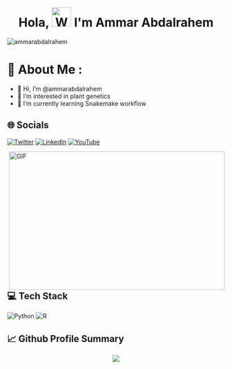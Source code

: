 <h1 align="center"> Hola, <img src="https://raw.githubusercontent.com/nixin72/nixin72/master/wave.gif" 
         alt="Waving hand animated gif"
         height="45"
         width="45" /> I'm Ammar Abdalrahem</h1>

<p align="left"> <img src="https://komarev.com/ghpvc/?username=ammarabdalrahem&label=Views&color=blue&style=plastic&style=for-the-badge" alt="ammarabdalrahem" /> </p>

# 💫 About Me :
- 👋 Hi, I’m @ammarabdalrahem
- 👀 I’m interested in plant genetics 
- 🌱 I’m currently learning Snakemake workflow

## 🌐 Socials
 [![Twitter](https://img.shields.io/twitter/follow/AbdalrahemAmmar?logo=Twitter&style=for-the-badge)](https://twitter.com/AbdalrahemAmmar) [![LinkedIn](https://img.shields.io/badge/LinkedIn-0077B5?style=for-the-badge&logo=linkedin&logoColor=white)](https://www.linkedin.com/in/ammar-abdalrahem) [![YouTube](https://img.shields.io/badge/YouTube-FF0000?style=for-the-badge&logo=youtube&logoColor=white)](https://www.youtube.com/channel/UCzEYKFOoTY6rL4rGp3QqqQA)
 
   <img align="right" alt="GIF" src="https://www.pinterest.com/pin/359865826460057563.gif?raw=true" width="500" height="320" />


## 💻 Tech Stack
![Python](https://img.shields.io/badge/python-3670A0?style=for-the-badge&logo=python&logoColor=ffdd54)
![R](https://img.shields.io/badge/R-BCBCBC?style=for-the-badge&logo=R&logoColor=2986CC)


 ## 📈 Github Profile Summary
<p align="center">
  <img src="https://github-profile-summary-cards.vercel.app/api/cards/profile-details?username=ammarabdalrahem&theme=vue"/>
</p>

